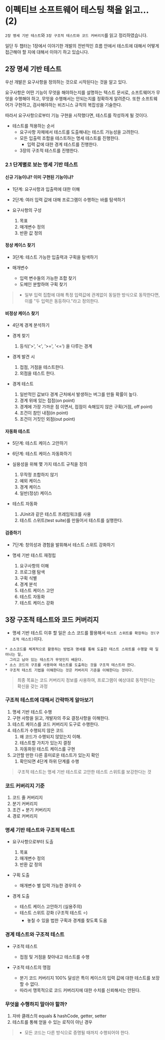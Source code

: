 # 이펙티브 소프트웨어 테스팅 책을 읽고... (2)

`2장 명세 기반 테스트`와 `3장 구조적 테스트와 코드 커버리지`를 읽고 정리하였습니다.

일단 두 챕터는 1장에서 이야기한 개발의 전반적인 흐름 안에서 테스트에 대해서 어떻게 접근해야 할 지에 대해서 이야기 하고 있습니다.

## 2장 명세 기반 테스트

우선 개발은 요구사항을 정의하는 것으로 시작된다는 것을 알고 있다.

요구사항은 어떤 기능이 무엇을 해야하는지를 설명하는 텍스트 문서로, 
소프트웨어가 무엇을 수행해야 하고, 무엇을 수행해서는 안되는지를 정확하게 알려준다.
또한 소프트웨어가 구현하고, 검사해야하는 비즈니스 규칙의 복잡성을 기술한다.

따라서 요구사항으로부터 기능 구현을 시작했다면, 테스트를 작성하게 될 것이다.


- 테스트를 적용하는 순서
    - 요구사항 자체에서 테스트를 도출해내는 테스트 가능성을 고려한다.
    - 모든 입출력 조합을 테스트하는 명세 테스트를 진행한다.
      - 입력 값에 대한 경계 테스트를 진행한다.
    - 3장의 구조적 테스트를 진행한다.

### 2.1 단계별로 보는 명세 기반 테스트

#### 신규 기능이냐? 이미 구현된 기능이냐?

- 1단계: 요구사항과 입출력에 대한 이해
- 2단계: 여러 입력 값에 대해 프로그램이 수행하는 바를 탐색하기

- 요구사항의 구성
  1. 목표
  2. 매개변수 정의
  3. 반환 값 정의

#### 정상 케이스 찾기

- 3단계: 테스트 가능한 입출력과 구획을 탐색하기

- 매개변수
  - 입력 변수들의 가능한 조합 찾기
  - 도메인 분할하여 구획 찾기

> * 일부 입력 집합에 대해 특정 입력값에 관계없이 동일한 방식으로 동작한다면, 이를 "두 입력은 동등하다."라고 정의한다.

#### 비정상 케이스 찾기

- 4단계 경계 분석하기

- 경계 찾기
  1. 등식('>', '<', '>=', '<=') 을 다루는 경계

- 경계 발견 시
  1. 접점, 거점을 테스트한다.
  2. 외점을 테스트 한다.

- 경계 테스트
  1. 일반적인 값보다 경계 근처에서 발생하는 버그를 만들 확률이 높다.
  2. 경계 위에 있는 접점(on point)
  3. 경계에 가장 가까운 점 이면서, 접점이 속해있지 않은 구획(거점, off point)
  4. 조건이 참인 내점(in point)
  5. 조건이 거짓인 외점(out point)


#### 자동화 테스트

- 5단계: 테스트 케이스 고안하기
- 6단계: 테스트 케이스 자동화하기

- 실용성을 위해 몇 가지 테스트 규칙을 정의
  1. 무작정 조합하지 않기
  2. 예외 케이스
  3. 경계 케이스
  4. 일반(정상) 케이스

- 테스트 자동화
  1. JUnit과 같은 테스트 프레임워크를 사용
  2. 테스트 스위트(test suite)를 만들어서 테스트를 실행한다.


#### 검증하기

- 7단계: 창의성과 경험을 발휘해서 테스트 스위트 강화하기

- 명세 기반 테스트 재정립
  1. 요구사항의 이해
  2. 프로그램 탐색
  3. 구획 식별
  4. 경계 분석
  5. 테스트 케이스 고안
  6. 테스트 자동화
  7. 테스트 케이스 강화


## 3장 구조적 테스트와 코드 커버리지

- 명세 기반 테스트 이후 할 일은 소스 코드를 활용해서 `테스트 스위트를 확장하는 것(구조적 테스트)`이다.

```text
* 소스코드를 체계적으로 활용하는 방법과 명세를 통해 도출한 테스트 스위트를 수행할 때 일어나는 일,
  그리고 남아 있는 테스트가 무엇인지 배운다.
* 소스 코드의 구조를 사용하여 테스트를 도출하는 것을 구조적 테스트라 한다.
* 구조적 테스트 기법을 이해한다는 것은 커버리지 기준을 이해한다는 것이다.
```

> 최종 목표는 코드 커버리지 정보를 사용하여, 프로그램이 예상대로 동작한다는 확신을 갖는 과정

### 구조적 테스트에 대해서 간략하게 알아보기

1. 명세 기반 테스트 수행
2. 구현 사항을 읽고, 개발자의 주요 결정사항을 이해한다.
3. 테스트 케이스를 코드 커버리지 도구로 수행한다.
4. 테스트가 수행되지 않은 코드
   1. 왜 코드가 수행되지 않았는지 이해.
   2. 테스트할 가치가 있는지 결정
   3. 자동화된 테스트 케이스를 구현
5. 고안할 만한 다른 흥미로운 테스트가 있는지 확인
   1. 확인되면 4단계 하위 단계를 수행

> 구조적 테스트는 명세 기반 테스트로 고안한 테스트 스위트를 보강한다는 것

### 코드 커버리지 기준

1. 코드 줄 커버리지
2. 분기 커버리지
3. 조건 + 분기 커버리지
4. 경로 커버리지

### 명세 기반 테스트와 구조적 테스트

- 요구사항으로부터 도출
  1. 목표
  2. 매개변수 정의
  3. 반환 값 정의
  
- 구획 도출
  - 매개변수 별 입력 가능한 경우의 수

- 경계 도출
  - 테스트 케이스 고안하기 (실용주의)
  - 테스트 스위트 강화 (구조적 테스트 ⭐️)
    - 놓칠 수 있을 법한 구획과 경계를 찾도록 도움

### 경계 테스트와 구조적 테스트

- 구조적 테스트
  - 접점 및 거점을 찾아내고 테스트를 수행

- 구조적 테스트의 맹점
  - 분기 코드 커버리지 100% 달성은 특이 케이스의 입력 값에 대한 테스트를 보장할 수 없다.
  - 따라서 맹목적으로 코드 커버리지에 대한 수치를 신뢰해서는 안된다.

### 무엇을 수행하지 말아야 할까?

1. 자바 클래스의 equals & hashCode, getter, setter
2. 테스트를 통해 얻을 수 있는 로직이 아닌 경우

> * 모든 코드는 다른 방식으로 증명될 때까지 수행되어야 한다. 
